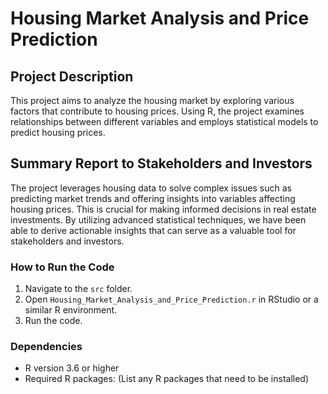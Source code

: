 # Housing Market Analysis and Price Prediction

## Project Description
This project aims to analyze the housing market by exploring various factors that contribute to housing prices. Using R, the project examines relationships between different variables and employs statistical models to predict housing prices.

## Summary Report to Stakeholders and Investors
The project leverages housing data to solve complex issues such as predicting market trends and offering insights into variables affecting housing prices. This is crucial for making informed decisions in real estate investments. By utilizing advanced statistical techniques, we have been able to derive actionable insights that can serve as a valuable tool for stakeholders and investors.

### How to Run the Code
1. Navigate to the `src` folder.
2. Open `Housing_Market_Analysis_and_Price_Prediction.r` in RStudio or a similar R environment.
3. Run the code.

### Dependencies
- R version 3.6 or higher
- Required R packages: (List any R packages that need to be installed)
